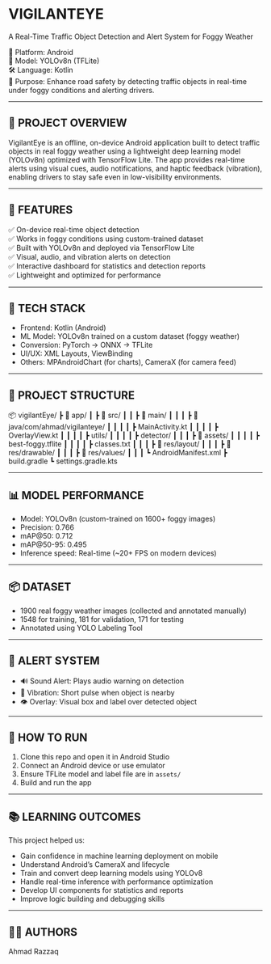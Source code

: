 VIGILANTEYE
============

A Real-Time Traffic Object Detection and Alert System for Foggy Weather

📱 Platform: Android  
🧠 Model: YOLOv8n (TFLite)  
🛠 Language: Kotlin  
🎯 Purpose: Enhance road safety by detecting traffic objects in real-time under foggy conditions and alerting drivers.

---

📌 PROJECT OVERVIEW
-------------------
VigilantEye is an offline, on-device Android application built to detect traffic objects in real foggy weather using a lightweight deep learning model (YOLOv8n) optimized with TensorFlow Lite. The app provides real-time alerts using visual cues, audio notifications, and haptic feedback (vibration), enabling drivers to stay safe even in low-visibility environments.

---

🧪 FEATURES
-----------
✅ On-device real-time object detection  
✅ Works in foggy conditions using custom-trained dataset  
✅ Built with YOLOv8n and deployed via TensorFlow Lite  
✅ Visual, audio, and vibration alerts on detection  
✅ Interactive dashboard for statistics and detection reports  
✅ Lightweight and optimized for performance

---

🧰 TECH STACK
-------------
- Frontend: Kotlin (Android)
- ML Model: YOLOv8n trained on a custom dataset (foggy weather)
- Conversion: PyTorch → ONNX → TFLite
- UI/UX: XML Layouts, ViewBinding
- Others: MPAndroidChart (for charts), CameraX (for camera feed)

---

📁 PROJECT STRUCTURE
---------------------
📦 vigilantEye/
┣ 📁 app/
┃ ┣ 📁 src/
┃ ┃ ┣ 📁 main/
┃ ┃ ┃ ┣ 📁 java/com/ahmad/vigilanteye/
┃ ┃ ┃ ┃ ┣ MainActivity.kt
┃ ┃ ┃ ┃ ┣ OverlayView.kt
┃ ┃ ┃ ┃ ┣ utils/
┃ ┃ ┃ ┃ ┣ detector/
┃ ┃ ┃ ┣ 📁 assets/
┃ ┃ ┃ ┃ ┣ best-foggy.tflite
┃ ┃ ┃ ┃ ┣ classes.txt
┃ ┃ ┃ ┣ 📁 res/layout/
┃ ┃ ┃ ┣ 📁 res/drawable/
┃ ┃ ┃ ┣ 📁 res/values/
┃ ┃ ┃ ┗ AndroidManifest.xml
┣ build.gradle
┗ settings.gradle.kts

---

📊 MODEL PERFORMANCE
---------------------
- Model: YOLOv8n (custom-trained on 1600+ foggy images)
- Precision: 0.766
- mAP@50: 0.712
- mAP@50-95: 0.495
- Inference speed: Real-time (~20+ FPS on modern devices)

---

📦 DATASET
-----------
- 1900 real foggy weather images (collected and annotated manually)
- 1548 for training, 181 for validation, 171 for testing
- Annotated using YOLO Labeling Tool

---

📣 ALERT SYSTEM
----------------
- 🔊 Sound Alert: Plays audio warning on detection
- 📳 Vibration: Short pulse when object is nearby
- 👁 Overlay: Visual box and label over detected object

---

📌 HOW TO RUN
-------------
1. Clone this repo and open it in Android Studio
2. Connect an Android device or use emulator
3. Ensure TFLite model and label file are in `assets/`
4. Build and run the app

---

📚 LEARNING OUTCOMES
---------------------
This project helped us:
- Gain confidence in machine learning deployment on mobile
- Understand Android’s CameraX and lifecycle
- Train and convert deep learning models using YOLOv8
- Handle real-time inference with performance optimization
- Develop UI components for statistics and reports
- Improve logic building and debugging skills

---

👨‍💻 AUTHORS
------------
Ahmad Razzaq

